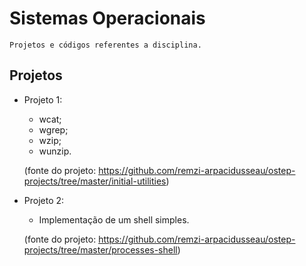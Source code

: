# Sistemas Operacionais 

    Projetos e códigos referentes a disciplina.

## Projetos 

- Projeto 1:
    - wcat;
    - wgrep;
    - wzip;
    - wunzip.

    (fonte do projeto: https://github.com/remzi-arpacidusseau/ostep-projects/tree/master/initial-utilities)


- Projeto 2:
    - Implementação de um shell simples.

    (fonte do projeto: https://github.com/remzi-arpacidusseau/ostep-projects/tree/master/processes-shell)